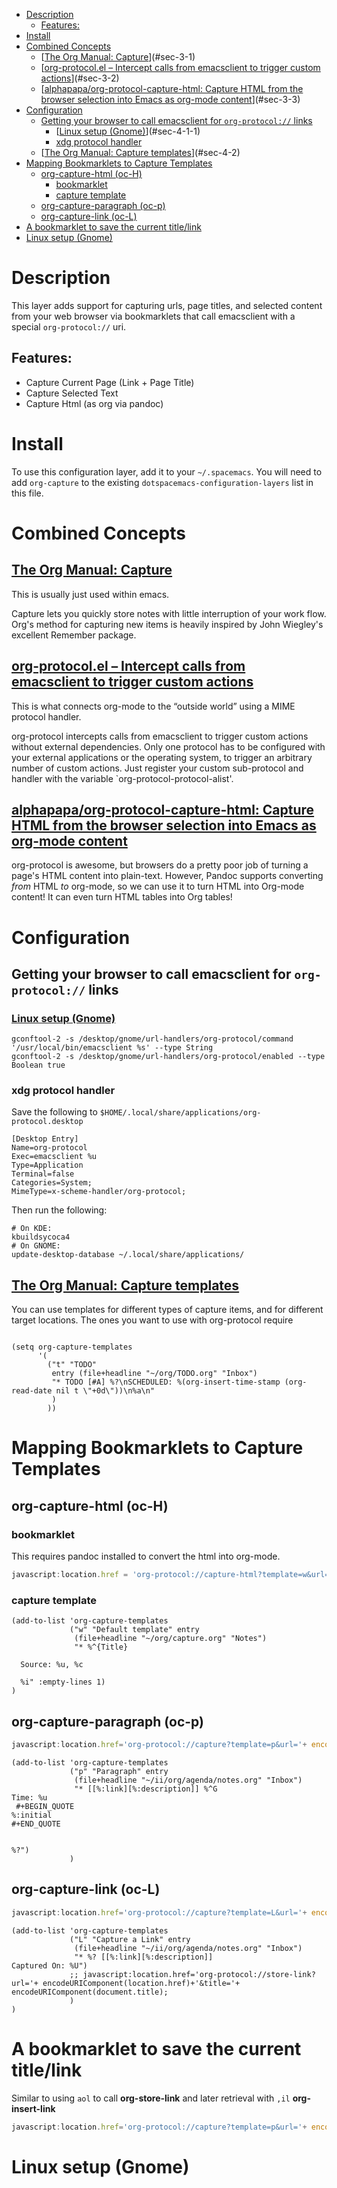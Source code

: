 - [Description](#sec-1)
  - [Features:](#sec-1-1)
- [Install](#sec-2)
- [Combined Concepts](#sec-3)
  - [[The Org Manual: Capture](https://orgmode.org/manual/Capture.html#Capture)](#sec-3-1)
  - [[org-protocol.el – Intercept calls from emacsclient to trigger custom actions](https://orgmode.org/worg/org-contrib/org-protocol.html)](#sec-3-2)
  - [[alphapapa/org-protocol-capture-html: Capture HTML from the browser selection into Emacs as org-mode content](https://github.com/alphapapa/org-protocol-capture-html)](#sec-3-3)
- [Configuration](#sec-4)
  - [Getting your browser to call emacsclient for `org-protocol://` links](#sec-4-1)
    - [[Linux setup (Gnome)](https://orgmode.org/worg/org-contrib/org-protocol.html#org4166fc4)](#sec-4-1-1)
    - [xdg protocol handler](#sec-4-1-2)
  - [[The Org Manual: Capture templates](https://orgmode.org/manual/Capture-templates.html)](#sec-4-2)
- [Mapping Bookmarklets to Capture Templates](#sec-5)
  - [org-capture-html (oc-H)](#sec-5-1)
    - [bookmarklet](#sec-5-1-1)
    - [capture template](#sec-5-1-2)
  - [org-capture-paragraph (oc-p)](#sec-5-2)
  - [org-capture-link (oc-L)](#sec-5-3)
- [A bookmarklet to save the current title/link](#sec-6)
- [Linux setup (Gnome)](#sec-7)


# Description<a id="sec-1"></a>

This layer adds support for capturing urls, page titles, and selected content from your web browser via bookmarklets that call emacsclient with a special `org-protocol://` uri.

## Features:<a id="sec-1-1"></a>

-   Capture Current Page (Link + Page Title)
-   Capture Selected Text
-   Capture Html (as org via pandoc)

# Install<a id="sec-2"></a>

To use this configuration layer, add it to your `~/.spacemacs`. You will need to add `org-capture` to the existing `dotspacemacs-configuration-layers` list in this file.

# Combined Concepts<a id="sec-3"></a>

## [The Org Manual: Capture](https://orgmode.org/manual/Capture.html#Capture)<a id="sec-3-1"></a>

This is usually just used within emacs.

Capture lets you quickly store notes with little interruption of your work flow. Org's method for capturing new items is heavily inspired by John Wiegley's excellent Remember package.

## [org-protocol.el – Intercept calls from emacsclient to trigger custom actions](https://orgmode.org/worg/org-contrib/org-protocol.html)<a id="sec-3-2"></a>

This is what connects org-mode to the “outside world” using a MIME protocol handler.

org-protocol intercepts calls from emacsclient to trigger custom actions without external dependencies. Only one protocol has to be configured with your external applications or the operating system, to trigger an arbitrary number of custom actions. Just register your custom sub-protocol and handler with the variable \`org-protocol-protocol-alist'.

## [alphapapa/org-protocol-capture-html: Capture HTML from the browser selection into Emacs as org-mode content](https://github.com/alphapapa/org-protocol-capture-html)<a id="sec-3-3"></a>

org-protocol is awesome, but browsers do a pretty poor job of turning a page's HTML content into plain-text. However, Pandoc supports converting *from* HTML *to* org-mode, so we can use it to turn HTML into Org-mode content! It can even turn HTML tables into Org tables!

# Configuration<a id="sec-4"></a>

## Getting your browser to call emacsclient for `org-protocol://` links<a id="sec-4-1"></a>

### [Linux setup (Gnome)](https://orgmode.org/worg/org-contrib/org-protocol.html#org4166fc4)<a id="sec-4-1-1"></a>

```shell
gconftool-2 -s /desktop/gnome/url-handlers/org-protocol/command '/usr/local/bin/emacsclient %s' --type String
gconftool-2 -s /desktop/gnome/url-handlers/org-protocol/enabled --type Boolean true
```

### xdg protocol handler<a id="sec-4-1-2"></a>

Save the following to `$HOME/.local/share/applications/org-protocol.desktop`

```shell
[Desktop Entry]
Name=org-protocol
Exec=emacsclient %u
Type=Application
Terminal=false
Categories=System;
MimeType=x-scheme-handler/org-protocol;
```

Then run the following:

```shell
# On KDE:
kbuildsycoca4
# On GNOME:
update-desktop-database ~/.local/share/applications/
```

## [The Org Manual: Capture templates](https://orgmode.org/manual/Capture-templates.html)<a id="sec-4-2"></a>

You can use templates for different types of capture items, and for different target locations. The ones you want to use with org-protocol require

```emacs-lisp

(setq org-capture-templates
      '(
        ("t" "TODO"
         entry (file+headline "~/org/TODO.org" "Inbox")
         "* TODO [#A] %?\nSCHEDULED: %(org-insert-time-stamp (org-read-date nil t \"+0d\"))\n%a\n"
         )
        ))
```

# Mapping Bookmarklets to Capture Templates<a id="sec-5"></a>

## org-capture-html (oc-H)<a id="sec-5-1"></a>

### bookmarklet<a id="sec-5-1-1"></a>

This requires pandoc installed to convert the html into org-mode.

```javascript
javascript:location.href = 'org-protocol://capture-html?template=w&url=' + encodeURIComponent(location.href) + '&title=' + encodeURIComponent(document.title || "[untitled page]") + '&body=' + encodeURIComponent(function () {var html = ""; if (typeof document.getSelection != "undefined") {var sel = document.getSelection(); if (sel.rangeCount) {var container = document.createElement("div"); for (var i = 0, len = sel.rangeCount; i < len; ++i) {container.appendChild(sel.getRangeAt(i).cloneContents());} html = container.innerHTML;}} else if (typeof document.selection != "undefined") {if (document.selection.type == "Text") {html = document.selection.createRange().htmlText;}} var relToAbs = function (href) {var a = document.createElement("a"); a.href = href; var abs = a.protocol + "//" + a.host + a.pathname + a.search + a.hash; a.remove(); return abs;}; var elementTypes = [['a', 'href'], ['img', 'src']]; var div = document.createElement('div'); div.innerHTML = html; elementTypes.map(function(elementType) {var elements = div.getElementsByTagName(elementType[0]); for (var i = 0; i < elements.length; i++) {elements[i].setAttribute(elementType[1], relToAbs(elements[i].getAttribute(elementType[1])));}}); return div.innerHTML;}());
```

### capture template<a id="sec-5-1-2"></a>

```emacs-lisp
(add-to-list 'org-capture-templates
             ("w" "Default template" entry
              (file+headline "~/org/capture.org" "Notes")
              "* %^{Title}

  Source: %u, %c

  %i" :empty-lines 1)
)
```

## org-capture-paragraph (oc-p)<a id="sec-5-2"></a>

```javascript
javascript:location.href='org-protocol://capture?template=p&url='+ encodeURIComponent(location.href)+'&title='+ encodeURIComponent(document.title)+'&body='+encodeURIComponent(window.getSelection())
```

```emacs-lisp
(add-to-list 'org-capture-templates
             ("p" "Paragraph" entry
              (file+headline "~/ii/org/agenda/notes.org" "Inbox")
              "* [[%:link][%:description]] %^G
Time: %u
 #+BEGIN_QUOTE
%:initial
#+END_QUOTE


%?")
             )
```

## org-capture-link (oc-L)<a id="sec-5-3"></a>

```javascript
javascript:location.href='org-protocol://capture?template=L&url='+ encodeURIComponent(location.href)+'&title='+ encodeURIComponent(document.title)+'?body='+encodeURIComponent(window.getSelection())
```

```emacs-lisp
(add-to-list 'org-capture-templates
             ("L" "Capture a Link" entry
              (file+headline "~/ii/org/agenda/notes.org" "Inbox")
              "* %? [[%:link][%:description]]
Captured On: %U")
             ;; javascript:location.href='org-protocol://store-link?url='+ encodeURIComponent(location.href)+'&title='+ encodeURIComponent(document.title);
             )
)
```

# A bookmarklet to save the current title/link<a id="sec-6"></a>

Similar to using `aol` to call **org-store-link** and later retrieval with `,il` **org-insert-link**

```javascript
javascript:location.href='org-protocol://capture?template=p&url='+ encodeURIComponent(location.href)+'&title='+ encodeURIComponent(document.title)+'?body='+encodeURIComponent(window.getSelection())
```

# Linux setup (Gnome)<a id="sec-7"></a>
